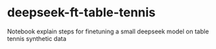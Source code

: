 # deepseek-ft-table-tennis
Notebook explain steps for finetuning a small deepseek model on table tennis synthetic data 
